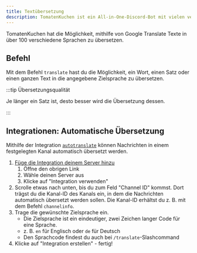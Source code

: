 ```yaml
---
title: Textübersetzung
description: TomatenKuchen ist ein All-in-One-Discord-Bot mit vielen verschiedenen Funktionen. TomatenKuchen kann Texte in über 100 Sprachen übersetzen, auch automatisch!
---
```


TomatenKuchen hat die Möglichkeit, mithilfe von Google Translate Texte in über 100 verschiedene Sprachen zu übersetzen.

## Befehl

Mit dem Befehl `translate` hast du die Möglichkeit, ein Wort, einen Satz oder einen ganzen Text in die angegebene Zielsprache zu übersetzen.

:::tip Übersetzungsqualität

Je länger ein Satz ist, desto besser wird die Übersetzung dessen.

:::

## Integrationen: Automatische Übersetzung

Mithilfe der Integration [`autotranslate`](https://tomatenkuchen.com/dashboard/integrations?info=autotranslate) können Nachrichten in einem festgelegten Kanal automatisch übersetzt werden.

1. [Füge die Integration deinem Server hinzu](https://tomatenkuchen.com/dashboard/integrations?use=autotranslate)
	1. Öffne den obrigen Link
	2. Wähle deinen Server aus
	3. Klicke auf "Integration verwenden"
2. Scrolle etwas nach unten, bis du zum Feld "Channel ID" kommst. Dort trägst du die Kanal-ID des Kanals ein, in dem die Nachrichten automatisch übersetzt werden sollen. Die Kanal-ID erhältst du z. B. mit dem Befehl `channelinfo`.
3. Trage die gewünschte Zielsprache ein.
	- Die Zielsprache ist ein eindeutiger, zwei Zeichen langer Code für eine Sprache.
	- z. B. `en` für Englisch oder `de` für Deutsch
	- Den Sprachcode findest du auch bei `/translate`-Slashcommand
4. Klicke auf "Integration erstellen" - fertig!
